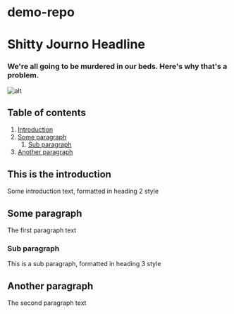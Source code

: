 # demo-repo
# Shitty Journo Headline
### We're all going to be murdered in our beds. Here's why that's a problem.
![alt](https://imageio.forbes.com/specials-images/imageserve/648aaa9fac6d92c810b12f50/Why-Companies-Are-Vastly-Underprepared-For-The-Risks-Posed-By-AI/960x0.jpg?height=406&width=711&fit=bounds)

## Table of contents
1. [Introduction](#introduction)
2. [Some paragraph](#paragraph1)
    1. [Sub paragraph](#subparagraph1)
3. [Another paragraph](#paragraph2)

## This is the introduction <a name="introduction"></a>
Some introduction text, formatted in heading 2 style

## Some paragraph <a name="paragraph1"></a>
The first paragraph text

### Sub paragraph <a name="subparagraph1"></a>
This is a sub paragraph, formatted in heading 3 style

## Another paragraph <a name="paragraph2"></a>
The second paragraph text
